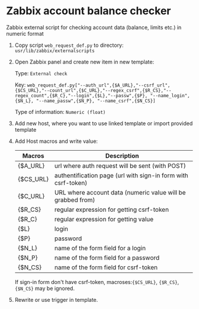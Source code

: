 # Zabbix account balance checker
Zabbix external script for checking account data (balance, limits etc.) in numeric format

1. Copy script `web_request_def.py` to directory: `usr/lib/zabbix/externalscripts`

2. Open Zabbix panel and create new item in new template:
    
    Type: `External check`
    
    Key: `web_request_def.py["--auth_url",{$A_URL},"--csrf_url",{$CS_URL},"--count_url",{$C_URL},"--regex_csrf",{$R_CS},"--regex_count",{$R_C},"--login",{$L},"--passw",{$P}, "--name_login",{$N_L}, "--name_passw",{$N_P}, "--name_csrf",{$N_CS}]`
    
    Type of information: `Numeric (float)`

3. Add new host, where you want to use linked template or import provided template

4. Add Host macros and write value:

    |Macros|Description|
    |------|-----------|
    |{$A_URL} | url where auth request will be sent (with POST) |
    |{$CS_URL} | authentification page (url with sign-in form with csrf-token)  |
    |{$C_URL} | URL where account data (numeric value will be grabbed from) |
    |{$R_CS} | regular expression for getting csrf-token |
    |{$R_C} | regular expression for getting value |
    |{$L} | login |
    |{$P} | password |
    |{$N_L} | name of the form field for a login |
    |{$N_P}| name of the form field for a password |
    |{$N_CS} | name of the form field for csrf-token |

    If sign-in form don't have csrf-token, macroses:`{$CS_URL}`, `{$R_CS}`, `{$N_CS}` may be ignored.

5. Rewrite or use trigger in template.